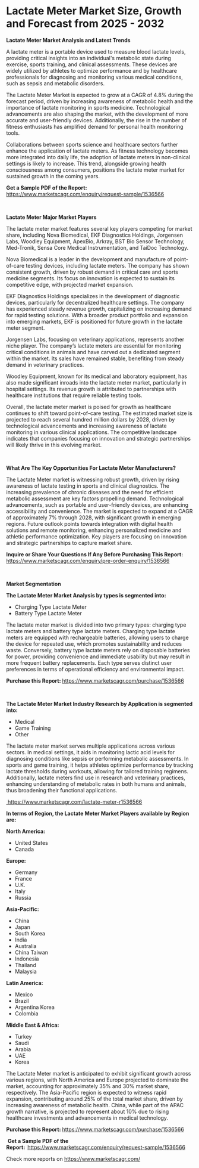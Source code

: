 <p><h1>Lactate Meter Market Size, Growth and Forecast from 2025 - 2032</h1></p><p><strong>Lactate Meter Market Analysis and Latest Trends</strong></p>
<p><p>A lactate meter is a portable device used to measure blood lactate levels, providing critical insights into an individual's metabolic state during exercise, sports training, and clinical assessments. These devices are widely utilized by athletes to optimize performance and by healthcare professionals for diagnosing and monitoring various medical conditions, such as sepsis and metabolic disorders.</p><p>The Lactate Meter Market is expected to grow at a CAGR of 4.8% during the forecast period, driven by increasing awareness of metabolic health and the importance of lactate monitoring in sports medicine. Technological advancements are also shaping the market, with the development of more accurate and user-friendly devices. Additionally, the rise in the number of fitness enthusiasts has amplified demand for personal health monitoring tools.</p><p>Collaborations between sports science and healthcare sectors further enhance the application of lactate meters. As fitness technology becomes more integrated into daily life, the adoption of lactate meters in non-clinical settings is likely to increase. This trend, alongside growing health consciousness among consumers, positions the lactate meter market for sustained growth in the coming years.</p></p>
<p><strong>Get a Sample PDF of the Report:&nbsp;</strong> <a href="https://www.marketscagr.com/enquiry/request-sample/1536566?utm_campaign=2384&utm_medium=2&utm_source=Github&utm_content=ia&utm_term=03032025&utm_id=lactate-meter">https://www.marketscagr.com/enquiry/request-sample/1536566</a></p>
<p>&nbsp;</p>
<p><strong>Lactate Meter Major Market Players</strong></p>
<p><p>The lactate meter market features several key players competing for market share, including Nova Biomedical, EKF Diagnostics Holdings, Jorgensen Labs, Woodley Equipment, ApexBio, Arkray, BST Bio Sensor Technology, Med-Tronik, Sensa Core Medical Instrumentation, and TaiDoc Technology. </p><p>Nova Biomedical is a leader in the development and manufacture of point-of-care testing devices, including lactate meters. The company has shown consistent growth, driven by robust demand in critical care and sports medicine segments. Its focus on innovation is expected to sustain its competitive edge, with projected market expansion.</p><p>EKF Diagnostics Holdings specializes in the development of diagnostic devices, particularly for decentralized healthcare settings. The company has experienced steady revenue growth, capitalizing on increasing demand for rapid testing solutions. With a broader product portfolio and expansion into emerging markets, EKF is positioned for future growth in the lactate meter segment.</p><p>Jorgensen Labs, focusing on veterinary applications, represents another niche player. The company’s lactate meters are essential for monitoring critical conditions in animals and have carved out a dedicated segment within the market. Its sales have remained stable, benefiting from steady demand in veterinary practices.</p><p>Woodley Equipment, known for its medical and laboratory equipment, has also made significant inroads into the lactate meter market, particularly in hospital settings. Its revenue growth is attributed to partnerships with healthcare institutions that require reliable testing tools.</p><p>Overall, the lactate meter market is poised for growth as healthcare continues to shift toward point-of-care testing. The estimated market size is projected to reach several hundred million dollars by 2028, driven by technological advancements and increasing awareness of lactate monitoring in various clinical applications. The competitive landscape indicates that companies focusing on innovation and strategic partnerships will likely thrive in this evolving market.</p></p>
<p>&nbsp;</p>
<p><strong>What Are The Key Opportunities For Lactate Meter Manufacturers?</strong></p>
<p><p>The Lactate Meter market is witnessing robust growth, driven by rising awareness of lactate testing in sports and clinical diagnostics. The increasing prevalence of chronic diseases and the need for efficient metabolic assessment are key factors propelling demand. Technological advancements, such as portable and user-friendly devices, are enhancing accessibility and convenience. The market is expected to expand at a CAGR of approximately 7% through 2028, with significant growth in emerging regions. Future outlook points towards integration with digital health solutions and remote monitoring, enhancing personalized medicine and athletic performance optimization. Key players are focusing on innovation and strategic partnerships to capture market share.</p></p>
<p><strong>Inquire or Share Your Questions If Any Before Purchasing This Report:</strong> <a href="https://www.marketscagr.com/enquiry/pre-order-enquiry/1536566?utm_campaign=2384&utm_medium=2&utm_source=Github&utm_content=ia&utm_term=03032025&utm_id=lactate-meter">https://www.marketscagr.com/enquiry/pre-order-enquiry/1536566</a></p>
<p>&nbsp;</p>
<p><strong>Market Segmentation</strong></p>
<p><strong>The Lactate Meter Market Analysis by types is segmented into:</strong></p>
<p><ul><li>Charging Type Lactate Meter</li><li>Battery Type Lactate Meter</li></ul></p>
<p><p>The lactate meter market is divided into two primary types: charging type lactate meters and battery type lactate meters. Charging type lactate meters are equipped with rechargeable batteries, allowing users to charge the device for repeated use, which promotes sustainability and reduces waste. Conversely, battery type lactate meters rely on disposable batteries for power, providing convenience and immediate usability but may result in more frequent battery replacements. Each type serves distinct user preferences in terms of operational efficiency and environmental impact.</p></p>
<p><strong>Purchase this Report:&nbsp;</strong><a href="https://www.marketscagr.com/purchase/1536566?utm_campaign=2384&utm_medium=2&utm_source=Github&utm_content=ia&utm_term=03032025&utm_id=lactate-meter">https://www.marketscagr.com/purchase/1536566</a></p>
<p>&nbsp;</p>
<p><strong>The Lactate Meter Market Industry Research by Application is segmented into:</strong></p>
<p><ul><li>Medical</li><li>Game Training</li><li>Other</li></ul></p>
<p><p>The lactate meter market serves multiple applications across various sectors. In medical settings, it aids in monitoring lactic acid levels for diagnosing conditions like sepsis or performing metabolic assessments. In sports and game training, it helps athletes optimize performance by tracking lactate thresholds during workouts, allowing for tailored training regimens. Additionally, lactate meters find use in research and veterinary practices, enhancing understanding of metabolic rates in both humans and animals, thus broadening their functional applications.</p></p>
<p><a href="https://www.marketscagr.com/lactate-meter-r1536566?utm_campaign=2384&utm_medium=2&utm_source=Github&utm_content=ia&utm_term=03032025&utm_id=lactate-meter">&nbsp;https://www.marketscagr.com/lactate-meter-r1536566</a></p>
<p><strong>In terms of Region, the Lactate Meter Market Players available by Region are:</strong></p>
<p>
    <p> <strong> North America: </strong>
        <ul>
            <li>United States</li>
            <li>Canada</li>
        </ul>
        </p> 
    <p> <strong> Europe: </strong>
        <ul>
            <li>Germany</li>
            <li>France</li>
            <li>U.K.</li>
            <li>Italy</li>
            <li>Russia</li>
        </ul>
        </p> 
    <p> <strong> Asia-Pacific: </strong>
        <ul>
            <li>China</li>
            <li>Japan</li>
            <li>South Korea</li>
            <li>India</li>
            <li>Australia</li>
            <li>China Taiwan</li>
            <li>Indonesia</li>
            <li>Thailand</li>
            <li>Malaysia</li>
        </ul>
        </p> 
    <p> <strong> Latin America: </strong>
        <ul>
            <li>Mexico</li>
            <li>Brazil</li>
            <li>Argentina Korea</li>
            <li>Colombia</li>
        </ul>
        </p> 
    <p> <strong> Middle East & Africa: </strong>
        <ul>
            <li>Turkey</li>
            <li>Saudi</li>
            <li>Arabia</li>
            <li>UAE</li>
            <li>Korea</li>
        </ul>
    </p>
    </p>
<p><p>The Lactate Meter market is anticipated to exhibit significant growth across various regions, with North America and Europe projected to dominate the market, accounting for approximately 35% and 30% market share, respectively. The Asia-Pacific region is expected to witness rapid expansion, contributing around 25% of the total market share, driven by increasing awareness of metabolic health. China, while part of the APAC growth narrative, is projected to represent about 10% due to rising healthcare investments and advancements in medical technology.</p></p>
<p><strong>Purchase this Report: </strong><a href="https://www.marketscagr.com/purchase/1536566?utm_campaign=2384&utm_medium=2&utm_source=Github&utm_content=ia&utm_term=03032025&utm_id=lactate-meter">https://www.marketscagr.com/purchase/1536566</a></p>
<p>&nbsp;<strong>Get a Sample PDF of the Report:&nbsp;&nbsp;</strong><a href="https://www.marketscagr.com/enquiry/request-sample/1536566?utm_campaign=2384&utm_medium=2&utm_source=Github&utm_content=ia&utm_term=03032025&utm_id=lactate-meter">https://www.marketscagr.com/enquiry/request-sample/1536566</a></p>
<p><strong></strong></p>
<p>Check more reports on <a href="https://www.marketscagr.com/?utm_campaign=2384&utm_medium=2&utm_source=Github&utm_content=ia&utm_term=03032025&utm_id=lactate-meter">https://www.marketscagr.com/</a></p>